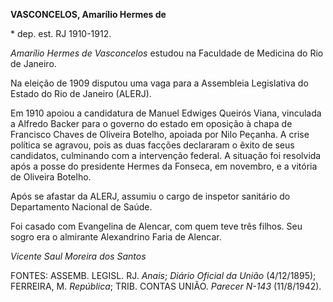 **VASCONCELOS, Amarílio Hermes de**

\* dep. est. RJ 1910-1912.

*Amarílio Hermes de Vasconcelos* estudou na Faculdade de Medicina do Rio
de Janeiro.

Na eleição de 1909 disputou uma vaga para a Assembleia Legislativa do
Estado do Rio de Janeiro (ALERJ).

Em 1910 apoiou a candidatura de Manuel Edwiges Queirós Viana, vinculada
a Alfredo Backer para o governo do estado em oposição à chapa de
Francisco Chaves de Oliveira Botelho, apoiada por Nilo Peçanha. A crise
política se agravou, pois as duas facções declararam o êxito de seus
candidatos, culminando com a intervenção federal. A situação foi
resolvida após a posse do presidente Hermes da Fonseca, em novembro, e a
vitória de Oliveira Botelho.

Após se afastar da ALERJ, assumiu o cargo de inspetor sanitário do
Departamento Nacional de Saúde.

Foi casado com Evangelina de Alencar, com quem teve três filhos. Seu
sogro era o almirante Alexandrino Faria de Alencar.

*Vicente Saul Moreira dos Santos*

FONTES: ASSEMB. LEGISL. RJ. *Anais*; *Diário Oficial da União*
(4/12/1895); FERREIRA, M. *República*; TRIB. CONTAS UNIÃO. *Parecer
N-143* (11/8/1942).
